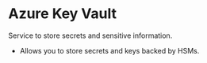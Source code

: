 # Azure Key Vault

Service to store secrets and sensitive information.

- Allows you to store secrets and keys backed by HSMs.

